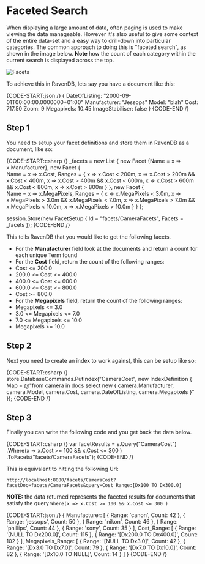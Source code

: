 # Faceted Search

When displaying a large amount of data, often paging is used to make viewing the data manageable. However it's also useful to give some context of the entire data-set and a easy way to drill-down into particular categories. The common approach to doing this is "faceted search", as shown in the image below. __Note__ how the count of each category within the current search is displayed across the top.

![Facets](images\CNET_faceted_search_2.jpg)

To achieve this in RavenDB, lets say you have a document like this:

{CODE-START:json /}
{ 
    DateOfListing: "2000-09-01T00:00:00.0000000+01:00" 
    Manufacturer: "Jessops" 
    Model: "blah" 
    Cost: 717.50 
    Zoom: 9 
    Megapixels: 10.45 
    ImageStabiliser: false 
}
{CODE-END /}

## Step 1

You need to setup your facet definitions and store them in RavenDB as a document, like so:

{CODE-START:csharp /}
_facets = new List<Facet>
{
	new Facet<Test> {Name = x => x.Manufacturer},
	new Facet<Test>
	{  
		Name = x => x.Cost,
		Ranges =
		{
			x => x.Cost < 200m,
			x => x.Cost > 200m && x.Cost < 400m,
			x => x.Cost > 400m && x.Cost < 600m,
			x => x.Cost > 600m && x.Cost < 800m,
			x => x.Cost > 800m
		}
	},
	new Facet<Test>
	{  
		Name = x => x.MegaPixels,
		Ranges = 
		{
			x => x.MegaPixels < 3.0m,
			x => x.MegaPixels > 3.0m && x.MegaPixels < 7.0m, 
			x => x.MegaPixels > 7.0m && x.MegaPixels < 10.0m, 
			x => x.MegaPixels > 10.0m
		}
	}
};
                        
session.Store(new FacetSetup { Id = "facets/CameraFacets", Facets = _facets });
{CODE-END /}

This tells RavenDB that you would like to get the following facets.

* For the **Manufacturer** field look at the documents and return a count for each unique Term found
* For the **Cost** field, return the count of the following ranges:
 * Cost <= 200.0
 * 200.0 <= Cost <= 400.0
 * 400.0 <= Cost <= 600.0
 * 600.0 <= Cost <= 800.0
 * Cost >= 800.0
* For the **Megapixels** field, return the count of the following ranges:
 * Megapixels <= 3.0
 * 3.0 <= Megapixels <= 7.0
 * 7.0 <= Megapixels <= 10.0
 * Megapixels >= 10.0

## Step 2

Next you need to create an index to work against, this can be setup like so:

{CODE-START:csharp /}
store.DatabaseCommands.PutIndex("CameraCost",
                            new IndexDefinition
                            {
                                Map = @"from camera in docs 
                                    select new 
                                    { 
                                        camera.Manufacturer, 
                                        camera.Model, 
                                        camera.Cost,
                                        camera.DateOfListing,
                                        camera.Megapixels
                                    }"
                            });
{CODE-END /}

## Step 3

Finally you can write the following code and you get back the data below.

{CODE-START:csharp /}
var facetResults = s.Query<Camera>("CameraCost") 
                        .Where(x => x.Cost >= 100 && x.Cost <= 300 ) 
                        .ToFacets("facets/CameraFacets");
{CODE-END /}

This is equivalent to hitting the following Url:

    http://localhost:8080/facets/CameraCost?facetDoc=facets/CameraFacets&query=Cost_Range:[Dx100 TO Dx300.0]

__NOTE:__ the data returned represents the faceted results for documents that satisfy the query `Where(x => x.Cost >= 100 && x.Cost <= 300 )`

{CODE-START:json /}
{
   Manufacturer: [
      {
         Range: 'canon',
         Count: 42
      },
      {
         Range: 'jessops',
         Count: 50
      },
      {
         Range: 'nikon',
         Count: 46
      },
      {
         Range: 'phillips',
         Count: 44
      },
      {
         Range: 'sony',
         Count: 35
      }
   ],
   Cost_Range: [
      {
         Range: '[NULL TO Dx200.0]',
         Count: 115
      },
      {
         Range: '[Dx200.0 TO Dx400.0]',
         Count: 102
      }
   ],
   Megapixels_Range: [
      {
         Range: '[NULL TO Dx3.0]',
         Count: 42
      },
      {
         Range: '[Dx3.0 TO Dx7.0]',
         Count: 79
      },
      {
         Range: '[Dx7.0 TO Dx10.0]',
         Count: 82
      },
      {
         Range: '[Dx10.0 TO NULL]',
         Count: 14
      }
   ]
}
{CODE-END /}